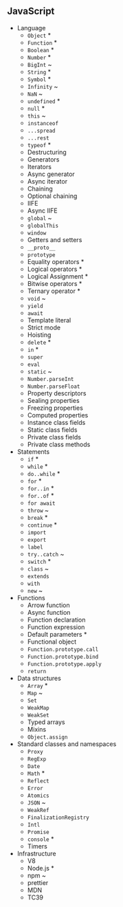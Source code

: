 ## JavaScript

- Language
  - `Object` *
  - `Function` *
  - `Boolean` *
  - `Number` *
  - `BigInt` ~
  - `String` *
  - `Symbol` *
  - `Infinity` ~
  - `NaN` ~
  - `undefined` *
  - `null` *
  - `this` ~
  - `instanceof`
  - `...spread`
  - `...rest`
  - `typeof` *
  - Destructuring
  - Generators
  - Iterators
  - Async generator
  - Async iterator
  - Chaining
  - Optional chaining
  - IIFE
  - Async IIFE
  - `global` ~
  - `globalThis`
  - `window`
  - Getters and setters
  - `__proto__`
  - `prototype`
  - Equality operators  *
  - Logical operators *
  - Logical Assignment *
  - Bitwise operators *
  - Ternary operator *
  - `void` ~
  - `yield`
  - `await`
  - Template literal
  - Strict mode
  - Hoisting
  - `delete` *
  - `in`  *
  - `super`
  - `eval`
  - `static` ~
  - `Number.parseInt`
  - `Number.parseFloat`
  - Property descriptors
  - Sealing properties
  - Freezing properties
  - Computed properties
  - Instance class fields
  - Static class fields
  - Private class fields
  - Private class methods
- Statements
  - `if` *
  - `while` *
  - `do..while` *
  - `for` *
  - `for..in` *
  - `for..of` *
  - `for await`
  - `throw` ~
  - `break` *
  - `continue` *
  - `import`
  - `export`
  - `label`
  - `try..catch` ~
  - `switch` *
  - `class` ~
  - `extends`
  - `with`
  - `new` ~
- Functions
  - Arrow function
  - Async function
  - Function declaration
  - Function expression
  - Default parameters *
  - Functional object
  - `Function.prototype.call`
  - `Function.prototype.bind`
  - `Function.prototype.apply`
  - `return`
- Data structures
  - `Array` *
  - `Map` ~
  - `Set`
  - `WeakMap`
  - `WeakSet`
  - Typed arrays
  - Mixins
  - `Object.assign`
- Standard classes and namespaces
  - `Proxy`
  - `RegExp`
  - `Date`
  - `Math` *
  - `Reflect`
  - `Error`
  - `Atomics`
  - `JSON` ~
  - `WeakRef`
  - `FinalizationRegistry`
  - `Intl`
  - `Promise`
  - `console` *
  - Timers
- Infrastructure
  - V8
  - Node.js *
  - npm ~
  - prettier
  - MDN
  - TC39

